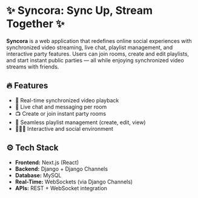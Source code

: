 # ✨ Syncora: Sync Up, Stream Together ✨

**Syncora** is a web application that redefines online social experiences with synchronized video streaming, live chat, playlist management, and interactive party features. Users can join rooms, create and edit playlists, and start instant public parties — all while enjoying synchronized video streams with friends.

## 🔥 Features

* 🎥 Real-time synchronized video playback
* 💬 Live chat and messaging per room
* 📺 Create or join instant party rooms
* 🎵 Seamless playlist management (create, edit, view)
* 🧑‍🤝‍🧑 Interactive and social environment

## ⚙️ Tech Stack

* **Frontend:** Next.js (React)
* **Backend:** Django + Django Channels
* **Database:** MySQL
* **Real-Time:** WebSockets (via Django Channels)
* **APIs:** REST + WebSocket integration


